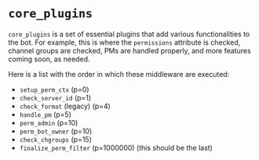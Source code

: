 # `core_plugins`


`core_plugins` is a set of essential plugins that add various functionalities to the bot. For example, this is where the `permissions` attribute is checked, channel groups are checked, PMs are handled properly, and more features coming soon, as needed.

Here is a list with the order in which these middleware are executed:
- `setup_perm_ctx` (p=0)
- `check_server_id` (p=1)
- `check_format` (legacy) (p=4)
- `handle_pm` (p=5)
- `perm_admin` (p=10)
- `perm_bot_owner` (p=10)
- `check_chgroups` (p=15)
- `finalize_perm_filter` (p=1000000) (this should be the last)
